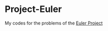 # Project-Euler

My codes for the problems of the [Euler Project](https://projecteuler.net/archives)

